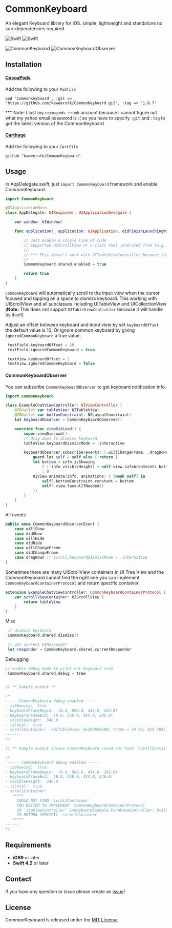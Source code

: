 # CommonKeyboard
An elegant Keyboard library for iOS. simple, lightweight and standalone no sub-dependencies required

![Swift](https://img.shields.io/badge/Swift-4.2.0-orange.svg)
![Swift](https://img.shields.io/badge/License-MIT-brightgreen.svg)

![CommonKeyboard](https://user-images.githubusercontent.com/7533178/64553337-c5806c00-d36b-11e9-8fa6-e2cc5c4e1371.gif)
![CommonKeyboardObserver](https://user-images.githubusercontent.com/7533178/64553367-d204c480-d36b-11e9-881d-0974d81e4619.gif)

## Installation

#### [CocoaPods](https://cocoapods.org/)
Add the following to your `Podfile`
````
pod 'CommonKeyboard', :git => 'https://github.com/kaweerutk/CommonKeyboard.git', :tag => '1.0.7'
````
***  Note: I lost my `cocoapods trunk` account because I cannot figure out what my yahoo email password is :( so you have to specify `:git` and `:tag` to get the latest version of the CommonKeyboard
#### [Carthage](https://github.com/Carthage/Carthage)
Add the following to your `Cartfile`
````
github "kaweerutk/CommonKeyboard"
````

## Usage
In AppDelegate.swift, just `import CommonKeyboard` framework and enable CommonKeyboard.
```swift
import CommonKeyboard

@UIApplicationMain
class AppDelegate: UIResponder, UIApplicationDelegate {

    var window: UIWindow?

    func application(_ application: UIApplication, didFinishLaunchingWithOptions launchOptions: [UIApplication.LaunchOptionsKey: Any]?) -> Bool {

        // Just enable a single line of code
        // Supported UIScrollView or a class that inherited from (e.g., UITableView or UICollectionView)
        //
        // *** This doesn't work with UITableViewController because they've a built-in handler ***
        //
        CommonKeyboard.shared.enabled = true

        return true
    }
}
```
`CommonKeyboard` will automatically scroll to the input view when the cursor focused and tapping on a space to dismiss keyboard. This working with UIScrollView and all subclasses including UITableView and UICollectionView
(<strong>Note:</strong> This does not support `UITableViewController` because it will handle by itself)

Adjust an offset between keyboard and input view by set `keyboardOffset` the default value is 10, Or ignore common keyboard by giving `ignoredCommonKeyboard` a true value.

```swift
 textField.keyboardOffset = 20
 textField.ignoredCommonKeyboard = true

 textView.keyboardOffset = 2
 textView.ignoredCommonKeyboard = false
```

#### CommonKeyboardObserver
You can subscribe `CommonKeyboardObserver` to get keyboard notification info.

```swift
import CommonKeyboard

class ExampleChatViewController: UIViewController {
    @IBOutlet var tableView: UITableView!
    @IBOutlet var bottomConstraint: NSLayoutConstraint!
    let keyboardObserver = CommonKeyboardObserver()

    override func viewDidLoad() {
        super.viewDidLoad()
        // drag down to dismiss keyboard
        tableView.keyboardDismissMode = .interactive

        keyboardObserver.subscribe(events: [.willChangeFrame, .dragDown]) { [weak self] (info) in
            guard let self = self else { return }
            let bottom = info.isShowing
                ? (-info.visibleHeight) + self.view.safeAreaInsets.bottom
                : 0
            UIView.animate(info, animations: { [weak self] in
                self?.bottomConstraint.constant = bottom
                self?.view.layoutIfNeeded()
            })
        }
    }
}
```

All events
```swift
public enum CommonKeyboardObserverEvent {
    case willShow
    case didShow
    case willHide
    case didHide
    case willChangeFrame
    case didChangeFrame
    case dragDown // scroll.keyboardDismissMode = .interactive
}
```

Sometimes there are many UIScrollView containers in UI Tree View and the CommonKeyboard cannot find the right one you can implement `CommonKeyboardContainerProtocol` and return specific container

```swift
extension ExampleChatViewController: CommonKeyboardContainerProtocol {
    var scrollViewContainer: UIScrollView {
        return tableView
    }
}
```

Misc

```swift
 // dismiss keyboard
 CommonKeyboard.shared.dismiss()

 // get current UIResponder
 let responder = CommonKeyboard.shared.currentResponder
```

Debugging

```swift
// enable debug mode to print out keyboard info
 CommonKeyboard.shared.debug = true


// ** Sample output **

/*
----- CommonKeyboard debug enabled -----
- isShowing:  true
- keyboardFrameBegin:  (0.0, 896.0, 414.0, 243.0)
- keyboardFrameEnd:  (0.0, 550.0, 414.0, 346.0)
- visibleHeight:  346.0
- isLocal:  true
- scrollContainer:  <UITableView: 0x103820e00; frame = (0 92; 414 700); clipsToBounds = YES; autoresize = RM+BM; gestureRecognizers = <NSArray: 0x28223a310>; layer = <CALayer: 0x282cf2960>; contentOffset: {0, 0}; contentSize: {414, 0}; adjustedContentInset: {0, 0, 0, 0}; dataSource: (null)>
------
*/

// ** Sample output incase CommonKeyboard could not find `scrollContainer` **

/*
 ----- CommonKeyboard debug enabled -----
- isShowing:  true
- keyboardFrameBegin:  (0.0, 896.0, 414.0, 243.0)
- keyboardFrameEnd:  (0.0, 550.0, 414.0, 346.0)
- visibleHeight:  346.0
- isLocal:  true
- scrollContainer:    
   ***** 
     COULD NOT FIND `scrollContainer` 
     YOU BETTER TO IMPLEMENT `CommonKeyboardContainerProtocol` 
     IN `topViewController` (<KeyboardExample.FormViewController: 0x10570a150> 
     TO RETURN SPECIFIC `scrollContainer` 
   *****
------
*/
```

## Requirements
- **iOS9** or later
- **Swift 4.2** or later

## Contact
If you have any question or issue please create an [issue](https://github.com/kaweerutk/CommonKeyboard/issues/new)!

## License
CommonKeyboard is released under the [MIT License](https://github.com/kaweerutk/CommonKeyboard/blob/master/LICENSE.md).
